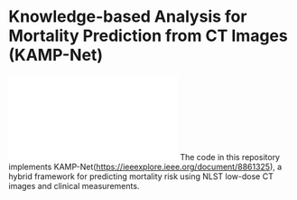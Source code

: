 # Knowledge-based Analysis for Mortality Prediction from CT Images (KAMP-Net)
![KAMP-Net Architecture](data/01KAMP.pdf)
The code in this repository implements KAMP-Net(https://ieeexplore.ieee.org/document/8861325), a hybrid framework for predicting mortality risk using NLST low-dose CT images and clinical measurements. 


